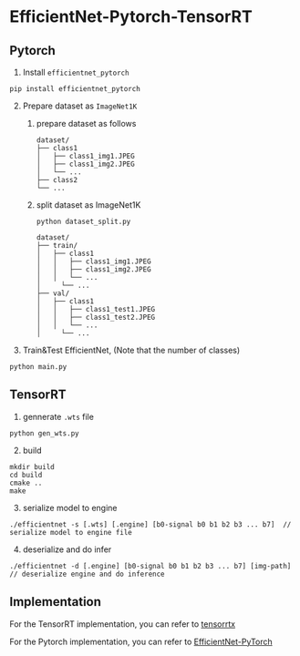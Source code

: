 # EfficientNet-Pytorch-TensorRT

## Pytorch

1. Install `efficientnet_pytorch`
```
pip install efficientnet_pytorch
```

2. Prepare dataset as `ImageNet1K`

   1. prepare dataset as follows

      ```
      dataset/
      ├── class1
      │   ├── class1_img1.JPEG
      │   ├── class1_img2.JPEG
      │   └── ...
      ├── class2
      └── ...
      ```

   2. split dataset as ImageNet1K

      ```
      python dataset_split.py
      ```

      ```
      dataset/
      ├── train/
      │   ├── class1
      │   │   ├── class1_img1.JPEG
      │   │   ├── class1_img2.JPEG
      │   │   └── ...
      │		└── ...
      ├── val/
      │   ├── class1
      │   │   ├── class1_test1.JPEG
      │   │   ├── class1_test2.JPEG
      │   │   └── ...
      │		└── ...
      ```


3. Train&Test EfficientNet, (Note that the number of classes)

```
python main.py
```

## TensorRT

1. gennerate `.wts` file

```
python gen_wts.py
```

2. build

```
mkdir build
cd build
cmake ..
make
```
3. serialize model to engine

```
./efficientnet -s [.wts] [.engine] [b0-signal b0 b1 b2 b3 ... b7]  // serialize model to engine file
```
4. deserialize and do infer

```
./efficientnet -d [.engine] [b0-signal b0 b1 b2 b3 ... b7] [img-path]  // deserialize engine and do inference
```

## Implementation

For the TensorRT implementation, you can refer to [tensorrtx](https://github.com/wang-xinyu/tensorrtx/tree/master)

For the Pytorch implementation, you can refer to [EfficientNet-PyTorch](https://github.com/lukemelas/EfficientNet-PyTorch)
